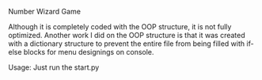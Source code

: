 Number Wizard Game

Although it is completely coded with the OOP structure, it is not fully optimized. Another work I did on the OOP structure is that it was created with a dictionary structure to prevent the entire file from being filled with if-else blocks for menu designings on console.

Usage:
Just run the start.py

